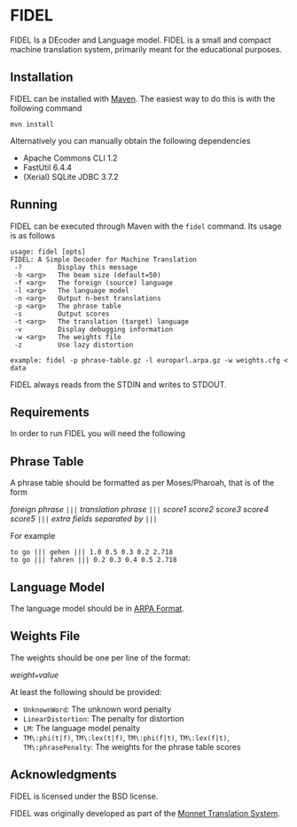 FIDEL
=====

FIDEL Is a DEcoder and Language model. FIDEL is a small and compact
machine translation system, primarily meant for the educational
purposes.

Installation
------------

FIDEL can be installed with [Maven](http://maven.apache.org). The
easiest way to do this is with the following command

    mvn install

Alternatively you can manually obtain the following dependencies

* Apache Commons CLI 1.2
* FastUtil 6.4.4
* (Xerial) SQLite JDBC 3.7.2

Running
-------

FIDEL can be executed through Maven with the `fidel` command. Its usage
is as follows

    usage: fidel [opts]
    FIDEL: A Simple Decoder for Machine Translation
     -?         Display this message
     -b <arg>   The beam size (default=50)
     -f <arg>   The foreign (source) language
     -l <arg>   The language model
     -n <arg>   Output n-best translations
     -p <arg>   The phrase table
     -s         Output scores
     -t <arg>   The translation (target) language
     -v         Display debugging information
     -w <arg>   The weights file
     -z         Use lazy distortion
    
    example: fidel -p phrase-table.gz -l europarl.arpa.gz -w weights.cfg < data

FIDEL always reads from the STDIN and writes to STDOUT.

Requirements
------------

In order to run FIDEL you will need the following

## Phrase Table

A phrase table should be formatted as per Moses/Pharoah, that is of 
the form

_foreign phrase_ `|||` _translation phrase_ `|||` _score1_ _score2_ _score3_ _score4_ _score5_ `|||` _extra fields separated by_ `|||`

For example

    to go ||| gehen ||| 1.0 0.5 0.3 0.2 2.718 
    to go ||| fahren ||| 0.2 0.3 0.4 0.5 2.718

## Language Model

The language model should be in [ARPA Format](http://www.speech.sri.com/projects/srilm/manpages/ngram-format.5.html).

## Weights File

The weights should be one per line of the format:

_weight_`=`_value_

At least the following should be provided:

* `UnknownWord`: The unknown word penalty
* `LinearDistortion`: The penalty for distortion
* `LM`: The language model penalty
* `TM\:phi(t|f)`, `TM\:lex(t|f)`, `TM\:phi(f|t)`, `TM\:lex(f|t)`, `TM\:phrasePenalty`: The weights for the phrase table scores

Acknowledgments
---------------

FIDEL is licensed under the BSD license.

FIDEL was originally developed as part of the [Monnet Translation System](http://github.com/monnetproject/translation).
